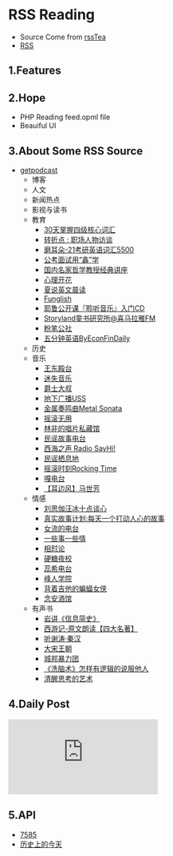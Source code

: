 # RSS Reading

* Source Come from [rssTea]( https://avadhesh18.github.io/rssTea/)
* [RSS](https://www.likui.info/RSS/public)
  
## 1.Features


## 2.Hope

* PHP Reading feed.opml file
*  Beauiful UI

## 3.About Some RSS Source

* [getpodcast](https://getpodcast.xyz/)
  * 博客
  * 人文
  * 新闻热点
  * 影视与读书
  * 教育
    * [30天掌握四级核心词汇](https://data.getpodcast.xyz/data/ximalaya/13773679.xml)
    * [转折点 : 职场人物访谈](https://data.getpodcast.xyz/data/ximalaya/14481730.xml)
    * [磨耳朵-21考研英语词汇5500](https://data.getpodcast.xyz/data/ximalaya/11328266.xml)
    * [公考面试用“鑫”学](https://data.getpodcast.xyz/data/ximalaya/2791651.xml)
    * [国内名家哲学教授经典讲座](https://data.getpodcast.xyz/data/ximalaya/293454.xml)
    * [心理开花](https://data.getpodcast.xyz/data/ximalaya/318561.xml)
    * [夏说英文晨读](https://data.getpodcast.xyz/data/ximalaya/3240558.xml)
    * [Funglish](https://data.getpodcast.xyz/data/ximalaya/3513675.xml)
    * [耶鲁公开课『聆听音乐』入门CD](https://data.getpodcast.xyz/data/ximalaya/297557.xml)
    * [Storyland童书研究所@喜马拉雅FM ](http://www.ximalaya.com/album/14170104.xml)
    * [粉笔公社](http://www.ximalaya.com/album/48143951.xml)
    * [五分钟英语ByEconFinDaily](https://feed.xyzfm.space/wpdyxfr9eenw)
  * 历史
  * 音乐
    * [王东殿台](https://data.getpodcast.xyz/data/163/12.xml)
    * [迷失音乐](https://data.getpodcast.xyz/data/163/15.xml)
    * [爵士大叔](https://data.getpodcast.xyz/data/ximalaya/8031818.xml)
    * [地下广播USS](https://data.getpodcast.xyz/data/163/1064047.xml)
    * [金属奏鸣曲Metal Sonata](https://data.getpodcast.xyz/data/163/161.xml)
    * [摇滚无用](https://data.getpodcast.xyz/data/163/230001.xml)
    * [林非的唱片私藏馆](https://data.getpodcast.xyz/data/163/335965054.xml)
    * [民谣故事电台](https://data.getpodcast.xyz/data/163/341280102.xml)
    * [西海之声 Radio SayHi!](https://data.getpodcast.xyz/data/163/343885084.xml)
    * [民谣栖息地](https://data.getpodcast.xyz/data/163/349307412.xml)
    * [摇滚时刻Rocking Time](https://data.getpodcast.xyz/data/163/3949002.xml)
    * [嘎电台](https://data.getpodcast.xyz/data/163/45.xml)
    * [【耳边风】马世芳](https://data.getpodcast.xyz/data/163/526968602.xml)
  * 情感
    * [刘思伽汪冰十点谈心](https://data.getpodcast.xyz/data/ximalaya/270646.xml)
    * [真实故事计划:每天一个打动人心的故事](https://data.getpodcast.xyz/data/ximalaya/7029689.xml)
    * [女流的电台](https://data.getpodcast.xyz/data/163/5030002.xml)
    * [一些事一些情](https://data.getpodcast.xyz/data/163/5198010.xml)
    * [相怼论](https://data.getpodcast.xyz/data/163/527112692.xml)
    * [硬糖夜校](https://data.getpodcast.xyz/data/163/527119696.xml)
    * [蕊希电台](https://data.getpodcast.xyz/data/163/618058.xml)
    * [峰人学院](https://data.getpodcast.xyz/data/qingting/107080.xml)
    * [背着吉他的蝙蝠女侠](http://rss.lizhi.fm/rss/18084.xml)
    * [念安酒馆](https://www.ximalaya.com/album/15025296.xml)
  * 有声书
    * [岩讲《信息简史》](https://data.getpodcast.xyz/data/ximalaya/13508624.xml)
    * [西游记-原文朗读【四大名著】](https://data.getpodcast.xyz/data/ximalaya/220566.xml)
    * [听谢涛·秦汉](https://data.getpodcast.xyz/data/ximalaya/2656749.xml)
    * [大宋王朝](https://data.getpodcast.xyz/data/ximalaya/3146783.xml)
    * [城邦暴力团](https://data.getpodcast.xyz/data/ximalaya/9836213.xml)
    * [《洗脑术》怎样有逻辑的说服他人](https://data.getpodcast.xyz/data/163/340949062.xml)
    * [清醒思考的艺术](https://data.getpodcast.xyz/data/ximalaya/18227383.xml)

## 4.Daily Post

![](https://xiaoapi.cn/API/lssdjt_pic.php)


## 5.API
* [7585](https://api.7585.net.cn/)
* [历史上的今天](https://www.ipip5.com/today/)